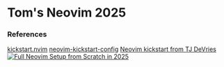 # Tom's Neovim 2025


### References

[kickstart.nvim](https://github.com/nvim-lua/kickstart.nvim)
[neovim-kickstart-config](https://github.com/hendrikmi/neovim-kickstart-config)
[Neovim kickstart from TJ DeVries](https://www.youtube.com/watch?v=m8C0Cq9Uv9o&t=103s)
[![Full Neovim Setup from Scratch in 2025](https://img.youtube.com/vi/KYDG3AHgYEs/0.jpg)](https://youtu.be/KYDG3AHgYEs?si=I71UjuoQg2fHLGyu)
